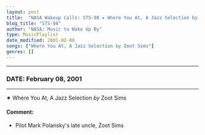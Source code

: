```yaml
---
layout: post
title:  "NASA Wakeup Calls: STS-98 ✷ Where You At, A Jazz Selection by Zoot Sims ✫ February 08, 2001"
blog_title: "STS-98"
author: "NASA: Music to Wake Up By"
type: MusicPlaylist
date_modified: 2001-02-08
songs: ["Where You At, A Jazz Selection by Zoot Sims"]
genres: []
---
```


----
### DATE: February 08, 2001
----
✷ Where You At, A Jazz Selection *by* Zoot Sims  

#### Comment:
* Pilot Mark Polansky's late uncle, Zoot Sims



<br/>
<center>
	<a target="_blank"
	   href="https://twitter.com/intent/tweet?hashtags=Space,NASA,Playlist,NASAWakeupCalls,SpaceProgram&text=🚀 {{ page.author}}, '{{ page.songs.first }}' {{ page.title }}, {{ page.date | date: '%B %d, %Y' }}, {{ site.url }}{{ page.url }}&via=nasawakeupcalls"><i class="fab fa-twitter" title="Tweet this page" alt="Tweet this page" style="font-size: 1.3em;"></i></a>
	&nbsp; 	<i class="fas fa-user-astronaut" style="font-size: 1.5em;"></i> &nbsp;
    <a id="custom_amazon_link"
       type="amzn" search="#"
       category="popular music">
    <i class="fab fa-amazon" style="font-size: 1.3em;"></i></a>
</center>

<!-- Randomly resolve an individual entry from a song array -->
<script src="/assets/javascript/seedrandom.min.js"></script>
<script>
  var wake_me_up = ["Where You At, A Jazz Selection by Zoot Sims"];
  var prng = new Math.seedrandom();
  function randomSong() {
    song = wake_me_up[Math.floor(Math.random() * wake_me_up.length)];
    var amazon_link = document.getElementById("custom_amazon_link");
    amazon_link.setAttribute("search", song);
  }
  window.onload = randomSong();
</script>
